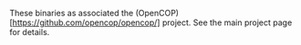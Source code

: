 These binaries as associated the (OpenCOP)[https://github.com/opencop/opencop/] project.  See the main project page for details.
